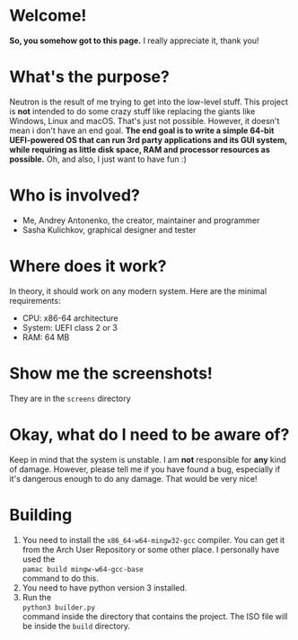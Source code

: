 # Welcome!
**So, you somehow got to this page.** I really appreciate it, thank you!
# What's the purpose?
Neutron is the result of me trying to get into the low-level stuff.
This project is **not** intended to do some crazy stuff like replacing the giants like Windows, Linux and macOS. That's just not possible. However, it doesn't mean i don't have an end goal. **The end goal is to write a simple 64-bit UEFI-powered OS that can run 3rd party applications and its GUI system, while requiring as little disk space, RAM and processor resources as possible.** Oh, and also, I just want to have fun :)
# Who is involved?
* Me, Andrey Antonenko, the creator, maintainer and programmer
* Sasha Kulichkov, graphical designer and tester
# Where does it work?
In theory, it should work on any modern system. Here are the minimal requirements:
* CPU: x86-64 architecture
* System: UEFI class 2 or 3
* RAM: 64 MB
# Show me the screenshots!
They are in the `screens` directory
# Okay, what do I need to be aware of?
Keep in mind that the system is unstable. I am **not** responsible for **any** kind of damage.
However, please tell me if you have found a bug, especially if it's dangerous enough to do any damage. That would be very nice!
# Building
1. You need to install the `x86_64-w64-mingw32-gcc` compiler. You can get it from the Arch User Repository or
some other place. I personally have used the\
`pamac build mingw-w64-gcc-base`\
command to do this.
2. You need to have python version 3 installed.
3. Run the\
`python3 builder.py`\
command inside the directory that contains the project. The ISO file will be inside the `build` directory.